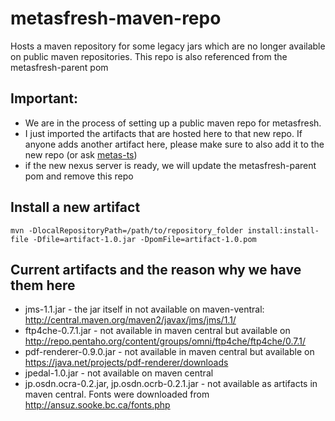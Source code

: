 # metasfresh-maven-repo
Hosts a maven repository for some legacy jars which are no longer available on public maven repositories.
This repo is also referenced from the metasfresh-parent pom

## Important:
* We are in the process of setting up a public maven repo for metasfresh.
* I just imported the artifacts that are hosted here to that new repo. If anyone adds another artifact here, please make sure to also add it to the new repo (or ask [metas-ts](https://github.com/orgs/metasfresh/people/metas-ts))
* if the new nexus server is ready, we will update the metasfresh-parent pom and remove this repo

## Install a new artifact

```
mvn -DlocalRepositoryPath=/path/to/repository_folder install:install-file -Dfile=artifact-1.0.jar -DpomFile=artifact-1.0.pom
```

## Current artifacts and the reason why we have them here
* jms-1.1.jar - the jar itself in not available on maven-ventral: http://central.maven.org/maven2/javax/jms/jms/1.1/
* ftp4che-0.7.1.jar - not available in maven central but available on http://repo.pentaho.org/content/groups/omni/ftp4che/ftp4che/0.7.1/
* pdf-renderer-0.9.0.jar - not available in maven central but available on https://java.net/projects/pdf-renderer/downloads
* jpedal-1.0.jar - not available on maven central
* jp.osdn.ocra-0.2.jar, jp.osdn.ocrb-0.2.1.jar - not available as artifacts in maven central. Fonts were downloaded from http://ansuz.sooke.bc.ca/fonts.php

